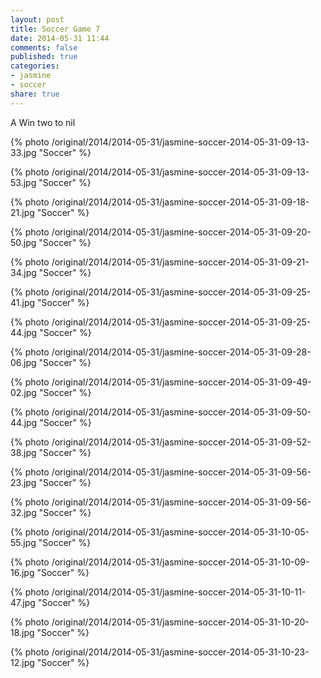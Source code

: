 ```yaml
---
layout: post
title: Soccer Game 7
date: 2014-05-31 11:44
comments: false
published: true
categories:
- jasmine
- soccer
share: true
---
```

A Win two to nil

{% photo /original/2014/2014-05-31/jasmine-soccer-2014-05-31-09-13-33.jpg "Soccer" %}

{% photo /original/2014/2014-05-31/jasmine-soccer-2014-05-31-09-13-53.jpg "Soccer" %}

{% photo /original/2014/2014-05-31/jasmine-soccer-2014-05-31-09-18-21.jpg "Soccer" %}

{% photo /original/2014/2014-05-31/jasmine-soccer-2014-05-31-09-20-50.jpg "Soccer" %}

{% photo /original/2014/2014-05-31/jasmine-soccer-2014-05-31-09-21-34.jpg "Soccer" %}

{% photo /original/2014/2014-05-31/jasmine-soccer-2014-05-31-09-25-41.jpg "Soccer" %}

{% photo /original/2014/2014-05-31/jasmine-soccer-2014-05-31-09-25-44.jpg "Soccer" %}

{% photo /original/2014/2014-05-31/jasmine-soccer-2014-05-31-09-28-06.jpg "Soccer" %}

{% photo /original/2014/2014-05-31/jasmine-soccer-2014-05-31-09-49-02.jpg "Soccer" %}

{% photo /original/2014/2014-05-31/jasmine-soccer-2014-05-31-09-50-44.jpg "Soccer" %}

{% photo /original/2014/2014-05-31/jasmine-soccer-2014-05-31-09-52-38.jpg "Soccer" %}

{% photo /original/2014/2014-05-31/jasmine-soccer-2014-05-31-09-56-23.jpg "Soccer" %}

{% photo /original/2014/2014-05-31/jasmine-soccer-2014-05-31-09-56-32.jpg "Soccer" %}

{% photo /original/2014/2014-05-31/jasmine-soccer-2014-05-31-10-05-55.jpg "Soccer" %}

{% photo /original/2014/2014-05-31/jasmine-soccer-2014-05-31-10-09-16.jpg "Soccer" %}

{% photo /original/2014/2014-05-31/jasmine-soccer-2014-05-31-10-11-47.jpg "Soccer" %}

{% photo /original/2014/2014-05-31/jasmine-soccer-2014-05-31-10-20-18.jpg "Soccer" %}

{% photo /original/2014/2014-05-31/jasmine-soccer-2014-05-31-10-23-12.jpg "Soccer" %}
